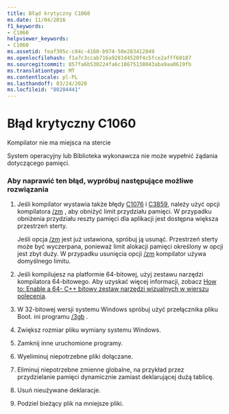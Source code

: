 ```yaml
---
title: Błąd krytyczny C1060
ms.date: 11/04/2016
f1_keywords:
- C1060
helpviewer_keywords:
- C1060
ms.assetid: feaf305c-c84c-4160-b974-50e283412849
ms.openlocfilehash: f1a7c3ccab716a9281d4520f4c5fce2afff60187
ms.sourcegitcommit: 857fa6b530224fa6c18675138043aba9aa0619fb
ms.translationtype: MT
ms.contentlocale: pl-PL
ms.lasthandoff: 03/24/2020
ms.locfileid: "80204441"
---
```

# <a name="fatal-error-c1060"></a>Błąd krytyczny C1060

Kompilator nie ma miejsca na stercie

System operacyjny lub Biblioteka wykonawcza nie może wypełnić żądania dotyczącego pamięci.

### <a name="to-fix-this-error-try-the-following-possible-solutions"></a>Aby naprawić ten błąd, wypróbuj następujące możliwe rozwiązania

1. Jeśli kompilator wystawia także błędy [C1076](../../error-messages/compiler-errors-1/fatal-error-c1076.md) i [C3859](../../error-messages/compiler-errors-2/compiler-error-c3859.md), należy użyć opcji kompilatora [/zm](../../build/reference/zm-specify-precompiled-header-memory-allocation-limit.md) , aby obniżyć limit przydziału pamięci. W przypadku obniżenia przydziału reszty pamięci dla aplikacji jest dostępna większa przestrzeń sterty.

   Jeśli opcja [/zm](../../build/reference/zm-specify-precompiled-header-memory-allocation-limit.md) jest już ustawiona, spróbuj ją usunąć. Przestrzeń sterty może być wyczerpana, ponieważ limit alokacji pamięci określony w opcji jest zbyt duży. W przypadku usunięcia opcji [/zm](../../build/reference/zm-specify-precompiled-header-memory-allocation-limit.md) kompilator używa domyślnego limitu.

1. Jeśli kompilujesz na platformie 64-bitowej, użyj zestawu narzędzi kompilatora 64-bitowego. Aby uzyskać więcej informacji, zobacz [How to: Enable a 64- C++ bitowy zestaw narzędzi wizualnych w wierszu polecenia](../../build/how-to-enable-a-64-bit-visual-cpp-toolset-on-the-command-line.md).

1. W 32-bitowej wersji systemu Windows spróbuj użyć przełącznika pliku Boot. ini programu [/3gb](https://support.microsoft.com/help/833721/available-switch-options-for-the-windows-xp-and-the-windows-server-200) .

1. Zwiększ rozmiar pliku wymiany systemu Windows.

1. Zamknij inne uruchomione programy.

1. Wyeliminuj niepotrzebne pliki dołączane.

1. Eliminuj niepotrzebne zmienne globalne, na przykład przez przydzielanie pamięci dynamicznie zamiast deklarującej dużą tablicę.

1. Usuń nieużywane deklaracje.

9. Podziel bieżący plik na mniejsze pliki.
